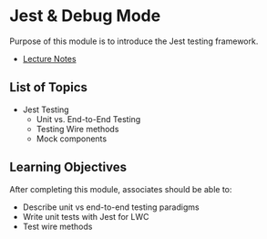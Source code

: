# Jest & Debug Mode

Purpose of this module is to introduce the Jest testing framework.

* [Lecture Notes](<./LNJest & Debug Mode.md>)

## List of Topics

* Jest Testing
  * Unit vs. End-to-End Testing
  * Testing Wire methods
  * Mock components

## Learning Objectives

After completing this module, associates should be able to:

* Describe unit vs end-to-end testing paradigms
* Write unit tests with Jest for LWC
* Test wire methods